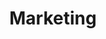 ---
title: Marketing
quote:
    content: Users do not care about what is inside the box,
             as long as the box does what they need done.
    author: Jef Raskin
    authorPosition: about Human Computer Interfaces
---